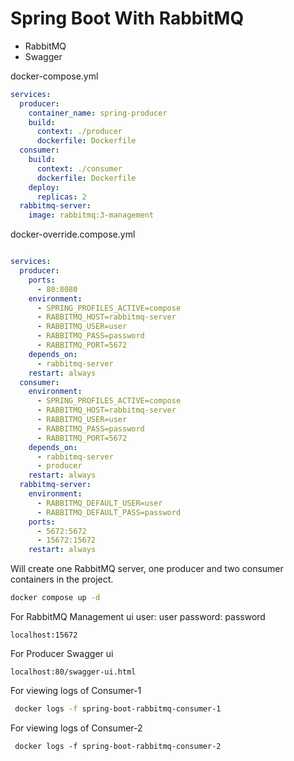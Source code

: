 # Spring Boot With RabbitMQ


<ul>
  <li>RabbitMQ</li>
  <li>Swagger</li>
</ul>

docker-compose.yml
```yml
services:
  producer:
    container_name: spring-producer
    build:
      context: ./producer
      dockerfile: Dockerfile
  consumer:
    build:
      context: ./consumer
      dockerfile: Dockerfile
    deploy:
      replicas: 2
  rabbitmq-server:
    image: rabbitmq:3-management

```
docker-override.compose.yml
```yml

services:
  producer:
    ports:
      - 80:8080
    environment:
      - SPRING_PROFILES_ACTIVE=compose
      - RABBITMQ_HOST=rabbitmq-server
      - RABBITMQ_USER=user
      - RABBITMQ_PASS=password
      - RABBITMQ_PORT=5672
    depends_on:
      - rabbitmq-server
    restart: always
  consumer:
    environment:
      - SPRING_PROFILES_ACTIVE=compose
      - RABBITMQ_HOST=rabbitmq-server
      - RABBITMQ_USER=user
      - RABBITMQ_PASS=password
      - RABBITMQ_PORT=5672
    depends_on:
      - rabbitmq-server
      - producer
    restart: always
  rabbitmq-server:
    environment:
      - RABBITMQ_DEFAULT_USER=user
      - RABBITMQ_DEFAULT_PASS=password
    ports:
      - 5672:5672
      - 15672:15672
    restart: always

```



 Will create one RabbitMQ server, one producer and two consumer containers in the project.
```bash
docker compose up -d
```

For RabbitMQ Management ui user: user password: password
```docker
localhost:15672
```

For Producer Swagger ui
```docker
localhost:80/swagger-ui.html
```

For viewing logs of Consumer-1
```bash
 docker logs -f spring-boot-rabbitmq-consumer-1
```

For viewing logs of Consumer-2
```docker
 docker logs -f spring-boot-rabbitmq-consumer-2
```
